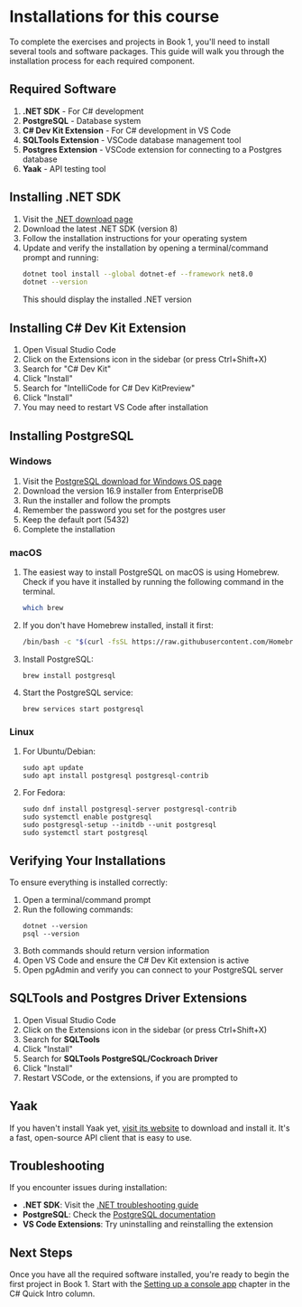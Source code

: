 # Installations for this course

To complete the exercises and projects in Book 1, you'll need to install several tools and software packages. This guide will walk you through the installation process for each required component.

## Required Software

1. **.NET SDK** - For C# development
2. **PostgreSQL** - Database system
3. **C# Dev Kit Extension** - For C# development in VS Code
4. **SQLTools Extension** - VSCode database management tool
5. **Postgres Extension** - VSCode extension for connecting to a Postgres database
6. **Yaak** - API testing tool

## Installing .NET SDK

1. Visit the [.NET download page](https://dotnet.microsoft.com/download)
2. Download the latest .NET SDK (version 8)
3. Follow the installation instructions for your operating system
4. Update and verify the installation by opening a terminal/command prompt and running:
   ```sh
   dotnet tool install --global dotnet-ef --framework net8.0
   dotnet --version
   ```
   This should display the installed .NET version

## Installing C# Dev Kit Extension

1. Open Visual Studio Code
2. Click on the Extensions icon in the sidebar (or press Ctrl+Shift+X)
3. Search for "C# Dev Kit"
4. Click "Install"
5. Search for "IntelliCode for C# Dev KitPreview"
6. Click "Install"
7. You may need to restart VS Code after installation

## Installing PostgreSQL

### Windows
1. Visit the [PostgreSQL download for Windows OS page](https://www.postgresql.org/download/windows/)
2. Download the version 16.9 installer from EnterpriseDB
3. Run the installer and follow the prompts
4. Remember the password you set for the postgres user
5. Keep the default port (5432)
6. Complete the installation

### macOS
1. The easiest way to install PostgreSQL on macOS is using Homebrew. Check if you have it installed by running the following command in the terminal.
   ```sh
   which brew
   ```
2. If you don't have Homebrew installed, install it first:
   ```sh
   /bin/bash -c "$(curl -fsSL https://raw.githubusercontent.com/Homebrew/install/HEAD/install.sh)"
   ```
3. Install PostgreSQL:
   ```
   brew install postgresql
   ```
4. Start the PostgreSQL service:
   ```
   brew services start postgresql
   ```

### Linux
1. For Ubuntu/Debian:
   ```
   sudo apt update
   sudo apt install postgresql postgresql-contrib
   ```
2. For Fedora:
   ```
   sudo dnf install postgresql-server postgresql-contrib
   sudo systemctl enable postgresql
   sudo postgresql-setup --initdb --unit postgresql
   sudo systemctl start postgresql
   ```

## Verifying Your Installations

To ensure everything is installed correctly:

1. Open a terminal/command prompt
2. Run the following commands:
   ```
   dotnet --version
   psql --version
   ```
3. Both commands should return version information
4. Open VS Code and ensure the C# Dev Kit extension is active
5. Open pgAdmin and verify you can connect to your PostgreSQL server

## SQLTools and Postgres Driver Extensions

1. Open Visual Studio Code
2. Click on the Extensions icon in the sidebar (or press Ctrl+Shift+X)
3. Search for **SQLTools**
4. Click "Install"
5. Search for **SQLTools PostgreSQL/Cockroach Driver**
6. Click "Install"
7. Restart VSCode, or the extensions, if you are prompted to

## Yaak

If you haven't install Yaak yet, <a href="https://yaak.app/" target="_blank">visit its website</a> to download and install it. It's a fast, open-source API client that is easy to use.

## Troubleshooting

If you encounter issues during installation:

- **.NET SDK**: Visit the [.NET troubleshooting guide](https://docs.microsoft.com/en-us/dotnet/core/install/troubleshoot)
- **PostgreSQL**: Check the [PostgreSQL documentation](https://www.postgresql.org/docs/)
- **VS Code Extensions**: Try uninstalling and reinstalling the extension

## Next Steps

Once you have all the required software installed, you're ready to begin the first project in Book 1. Start with the [Setting up a console app](./setting-up-console-app.md) chapter in the C# Quick Intro column.